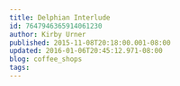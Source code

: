 ```yaml
---
title: Delphian Interlude
id: 7647946365914061230
author: Kirby Urner
published: 2015-11-08T20:18:00.001-08:00
updated: 2016-01-06T20:45:12.971-08:00
blog: coffee_shops
tags: 
---
```


